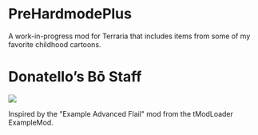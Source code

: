 # PreHardmodePlus
A work-in-progress mod for Terraria that includes items from some of my favorite childhood cartoons.

# Donatello’s Bō Staff
![](https://github.com/miguel-larena/PreHardModePlus/blob/main/BoStaffDemo.gif)

Inspired by the "Example Advanced Flail" mod from the tModLoader ExampleMod.
